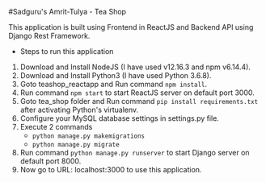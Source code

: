 #Sadguru's Amrit-Tulya - Tea Shop

This application is built using Frontend in ReactJS and Backend API using Django Rest Framework.

* Steps to run this application
1) Download and Install NodeJS (I have used v12.16.3 and npm v6.14.4).
2) Download and Install Python3 (I have used Python 3.6.8).
3) Goto teashop_reactapp and Run command `npm install`.
4) Run command `npm start` to start ReactJS server on default port 3000.
5) Goto tea_shop folder and Run command `pip install requirements.txt` after activating Python's virtualenv.
6) Configure your MySQL database settings in settings.py file.
7) Execute 2 commands
	- `python manage.py makemigrations`
	- `python manage.py migrate`
8) Run command `python manage.py runserver` to start Django server on default port 8000.
9) Now go to URL: localhost:3000 to use this application.